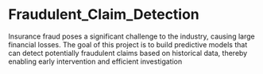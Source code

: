 # Fraudulent_Claim_Detection
Insurance fraud poses a significant challenge to the industry, causing large financial losses. The goal of this project is to build predictive models that can detect potentially fraudulent claims based on historical data, thereby enabling early intervention and efficient investigation
